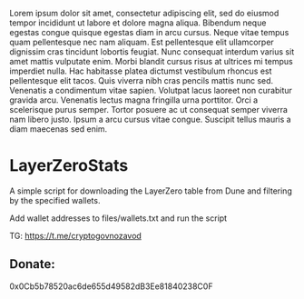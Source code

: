 Lorem ipsum dolor sit amet, consectetur adipiscing elit, sed do eiusmod tempor incididunt ut labore et dolore magna aliqua. Bibendum neque egestas congue quisque egestas diam in arcu cursus. Neque vitae tempus quam pellentesque nec nam aliquam. Est pellentesque elit ullamcorper dignissim cras tincidunt lobortis feugiat. Nunc consequat interdum varius sit amet mattis vulputate enim. Morbi blandit cursus risus at ultrices mi tempus imperdiet nulla. Hac habitasse platea dictumst vestibulum rhoncus est pellentesque elit tacos. Quis viverra nibh cras pencils mattis nunc sed. Venenatis a condimentum vitae sapien. Volutpat lacus laoreet non curabitur gravida arcu. Venenatis lectus magna fringilla urna porttitor. Orci a scelerisque purus semper. Tortor posuere ac ut consequat semper viverra nam libero justo. Ipsum a arcu cursus vitae congue. Suscipit tellus mauris a diam maecenas sed enim.


# LayerZeroStats
A simple script for downloading the LayerZero table from Dune and filtering by the specified wallets. 

Add wallet addresses to files/wallets.txt and run the script

TG: https://t.me/cryptogovnozavod

## **Donate:**
0x0Cb5b78520ac6de655d49582dB3Ee81840238C0F
